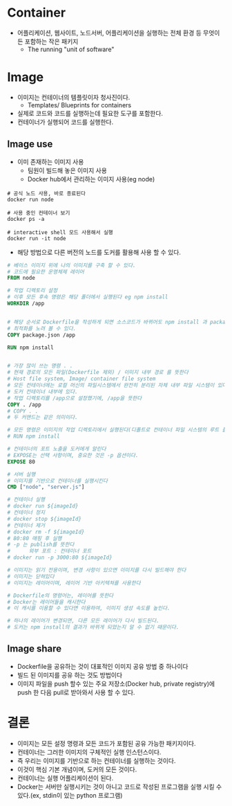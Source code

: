# Container

- 어플리케이션, 웹사이트, 노드서버, 어플리케이션을 실행하는 전체 환경 등 무엇이든 포함하는 작은 패키지
    - The running "unit of software"

# Image

- 이미지는 컨테이너의 템플릿이자 청사진이다.
    - Templates/ Blueprints for containers
- 실제로 코드와 코드를 실행하는데 필요한 도구를 포함한다.
- 컨테이너가 실행되어 코드를 실행한다.

## Image use

- 이미 존재하는 이미지 사용
    - 팀원이 빌드해 놓은 이미지 사용
    - Docker hub에서 관리하는 이미지 사용(eg node)
```shell
# 공식 노드 사용, 바로 종료된다
docker run node

# 사용 중인 컨테이너 보기
docker ps -a

# interactive shell 모드 사용해서 실행
docker run -it node
```

- 해당 방법으로 다른 버전의 노드를 도커를 활용해 사용 할 수 있다.


```Dockerfile
# 베이스 이미지 위에 나의 이미지를 구축 할 수 있다.
# 코드에 필요한 운영체제 레이어
FROM node

# 작업 디렉토리 설정
# 이후 모든 후속 명령은 해당 폴더에서 실행된다 eg npm install
WORKDIR /app


# 해당 순서로 Dockerfile을 작성하게 되면 소스코드가 바뀌어도 npm install 과 package.json은 무력화되지 않기 때문에
# 최적화를 노려 볼 수 있다.
COPY package.json /app

RUN npm install


# 가장 많이 쓰는 명령 . .
# 현재 경로의 모든 파일(Dockerfile 제외) / 이미지 내부 경로 를 뜻한다
# Host file system, Image/ container file system
# 모든 컨테이너에는 로컬 머신의 파일시스템에서 완전히 분리된 자체 내부 파일 시스템이 있다.
# 도커 컨테이너 내부에 있다.
# 작업 디렉토리를 /app으로 설정했기에, /app을 뜻한다
COPY . /app
# COPY . .
# 두 커맨드는 같은 의미이다.

# 모든 명령은 이미지의 작업 디렉토리에서 실행된다(디폴트로 컨테이너 파일 시스템의 루트 폴더)
# RUN npm install

# 컨테이너의 포트 노출을 도커에게 알린다
# EXPOSE는 선택 사항이며, 중요한 것은 -p 옵션이다.
EXPOSE 80

# 서버 실행
# 이미지를 기반으로 컨테이너를 실행시킨다
CMD ["node", "server.js"]

# 컨테이너 실행
# docker run ${imageId}
# 컨테이너 정지
# docker stop ${imageId}
# 컨테이너 제거
# docker rm -f ${imageId}
# 80:80 매핑 후 실행
# -p 는 publish를 뜻한다
#      외부 포트 : 컨테이너 포트
# docker run -p 3000:80 ${imageId}

# 이미지는 읽기 전용이며, 변경 사항이 있으면 이미지를 다시 빌드해야 한다
# 이미지는 닫혀있다
# 이미지는 레이어이며, 레이어 기반 아키텍쳐를 사용한다

# Dockerfile의 명령어는, 레이어를 뜻한다
# Docker는 레이어들을 캐시한다
# 이 캐시를 이용할 수 있다면 이용하여, 이미지 생성 속도를 높인다.

# 하나의 레이어가 변경되면, 다른 모든 레이어가 다시 빌드된다.
# 도커는 npm install의 결과가 바뀌게 되었는지 알 수 없기 때문이다.
```
## Image share
- Dockerfile을 공유하는 것이 대표적인 이미지 공유 방법 중 하나이다
- 빌드 된 이미지를 공유 하는 것도 방법이다
- 이미지 파일을 push 할수 있는 주요 저장소(Docker hub, private registry)에 push 한 다음 pull로 받아와서 사용 할 수 있다.


# 결론
- 이미지는 모든 설정 명령과 모든 코드가 포함된 공유 가능한 패키지이다.
- 컨테이너는 그러한 이미지의 구체적인 실행 인스턴스이다.
- 즉 우리는 이미지를 기반으로 하는 컨테이너를 실행하는 것이다.
- 이것이 핵심 기본 개념이며, 도커의 모든 것이다.
- 컨테이너는 실행 어플리케이션이 된다.
- Docker는 서버만 실행시키는 것이 아니고 코드로 작성된 프로그램을 실행 시킬 수 있다.(ex, stdin이 있는 python 프로그램)